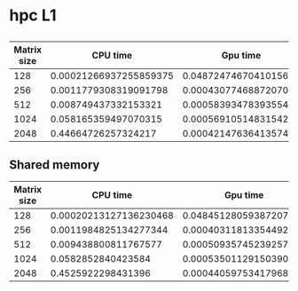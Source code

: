 # hpc L1
## 
|Matrix size|CPU time|Gpu time|Speedup|
|-----------|--------|--------|-------|
|128|0.00021266937255859375| 0.04872474670410156|0.004364709658730594|
| 256|0.0011779308319091798|0.0004307746887207031| 2.734447642240425|
| 512|0.008749437332153321|0.0005839347839355468|14.98358647721705|
|1024|0.058165359497070315| 0.0005691051483154297| 102.20494344365312|
|2048|0.44664726257324217| 0.0004214763641357422| 1059.7207828939925|


## Shared memory
|Matrix size|CPU time|Gpu time|Speedup|
|-----------|--------|--------|-------|
|128|0.00020213127136230468| 0.04845128059387207| 0.00417184579818659|
|256| 0.0011984825134277344| 0.00040311813354492186| 2.973030518097942|
| 512| 0.009438800811767577 | 0.0005093574523925781| 18.530799475753604|
|1024| 0.0582852840423584| 0.0005350112915039062 | 108.9421568627451|
| 2048 | 0.4525922298431396 | 0.0004405975341796875 | 1027.2237012987014 |
